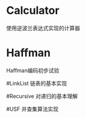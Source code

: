 # Calculator
使用逆波兰表达式实现的计算器

# Haffman
Haffman编码初步试验

#LinkList
链表的基本实现

#Recursive
对递归的基本理解

#USF
并查集算法实现